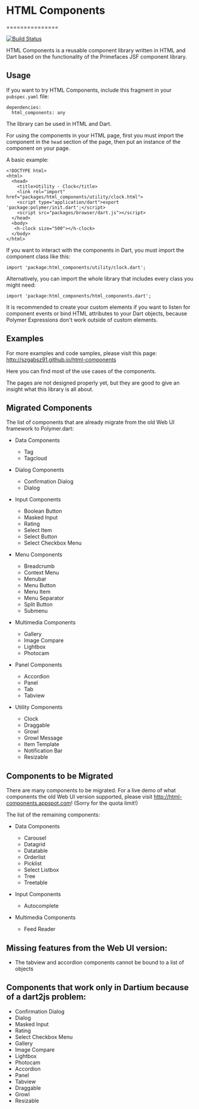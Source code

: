 # HTML Components
===============

[![Build Status](https://drone.io/github.com/szgabsz91/html-components/status.png)](https://drone.io/github.com/szgabsz91/html-components/latest)

HTML Components is a reusable component library written in HTML and Dart based on the functionality of the Primefaces JSF component library.

## Usage

If you want to try HTML Components, include this fragment in your `pubspec.yaml` file:

    dependencies:
      html_components: any

The library can be used in HTML and Dart.

For using the components in your HTML page, first you must import the component in the `head` section of the page, then put an instance of the component on your page.

A basic example:

    <!DOCTYPE html>
    <html>
      <head>
        <title>Utility - Clock</title>
        <link rel="import" href="packages/html_components/utility/clock.html">
        <script type="application/dart">export 'package:polymer/init.dart';</script>
        <script src="packages/browser/dart.js"></script>
      </head>
      <body>
       <h-clock size="500"></h-clock>
      </body>
    </html>

If you want to interact with the components in Dart, you must import the component class like this:

    import 'package:html_components/utility/clock.dart';

Alternatively, you can import the whole library that includes every class you might need:

    import 'package:html_components/html_components.dart';

It is recommended to create your custom elements if you want to listen for component events or bind HTML attributes to your Dart objects, because Polymer Expressions don't work outside of custom elements.

## Examples

For more examples and code samples, please visit this page: http://szgabsz91.github.io/html-components

Here you can find most of the use cases of the components.

The pages are not designed properly yet, but they are good to give an insight what this library is all about.

## Migrated Components

The list of components that are already migrate from the old Web UI framework to Polymer.dart:

* Data Components
	* Tag
	* Tagcloud

* Dialog Components
	* Confirmation Dialog
	* Dialog

* Input Components
	* Boolean Button
	* Masked Input
	* Rating
	* Select Item
	* Select Button
	* Select Checkbox Menu

* Menu Components
	* Breadcrumb
	* Context Menu
	* Menubar
	* Menu Button
	* Menu Item
	* Menu Separator
	* Split Button
	* Submenu

* Multimedia Components
	* Gallery
	* Image Compare
	* Lightbox
	* Photocam

* Panel Components
	* Accordion
	* Panel
	* Tab
	* Tabview

* Utility Components
	* Clock
	* Draggable
	* Growl
	* Growl Message
	* Item Template
	* Notification Bar
	* Resizable

## Components to be Migrated

There are many components to be migrated. For a live demo of what components the old Web UI version supported, please visit http://html-components.appspot.com! (Sorry for the quota limit!)

The list of the remaining components:

* Data Components
	* Carousel
	* Datagrid
	* Datatable
	* Orderlist
	* Picklist
	* Select Listbox
	* Tree
	* Treetable

* Input Components
	* Autocomplete

* Multimedia Components
	* Feed Reader

## Missing features from the Web UI version:

* The tabview and accordion components cannot be bound to a list of objects

## Components that work only in Dartium because of a dart2js problem:

* Confirmation Dialog
* Dialog
* Masked Input
* Rating
* Select Checkbox Menu
* Gallery
* Image Compare
* Lightbox
* Photocam
* Accordion
* Panel
* Tabview
* Draggable
* Growl
* Resizable